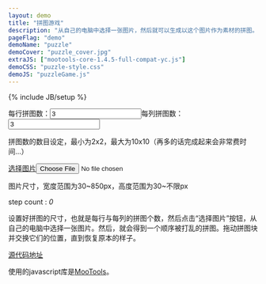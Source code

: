 ```yaml
---
layout: demo
title: "拼图游戏"
description: "从自己的电脑中选择一张图片，然后就可以生成以这个图片作为素材的拼图。拖动拼图块并交换位置，完成拼图吧！"
pageFlag: "demo"
demoName: "puzzle"
demoCover: "puzzle_cover.jpg"
extraJS: ["mootools-core-1.4.5-full-compat-yc.js"]
demoCSS: "puzzle-style.css"
demoJS: "puzzleGame.js"
---
```

{% include JB/setup %}

<div class="puzzle_game">
    <div id="puzzleSet" class="game_core">
        <div class="config">
            <div class="size_set_area">
                <div class="size_set_data"><label class="config_label">每行拼图数：<input id="sizeX" class="size_input" type="text" maxlength="2" value="3" /></label><label class="config_label">每列拼图数：<input id="sizeY" class="size_input" type="text" maxlength="2" value="3"/></label></div>
                <p id="sizeSetNote" class="size_set_note">拼图数的数目设定，最小为2x2，最大为10x10（再多的话完成起来会非常费时间...）</p>
            </div>
            <div class="upload_area">
                <div id="upload" class="upload_btn_container">
                    <a id="uploadBtn" class="upload_btn" href="javascript:;" title="">选择图片<input id="fileImage" type="file" class="upload_file" /></a>
                    <div id="uploadProgress" class="upload_progress" style="display:none;"><div class="current_progress" style="width:0;"></div></div>
                </div>
                <p id="uploadNote" class="upload_note">图片尺寸，宽度范围为30~850px，高度范围为30~不限px</p>
            </div>
        </div>
    </div>
    <div class="game_info">
        <p class="step_count_note">step count : <em id="stepCount" class="step_count">0</em></p>
    </div>
</div>

设置好拼图的尺寸，也就是每行与每列的拼图个数，然后点击“选择图片”按钮，从自己的电脑中选择一张图片。然后，就会得到一个顺序被打乱的拼图。拖动拼图块并交换它们的位置，直到恢复原本的样子。

[源代码地址][source view]

使用的javascript库是[MooTools][]。

[source view]: http://runjs.cn/code/bmxrssfm  "查看源码"
[MooTools]: http://mootools.net/ "MooTools"